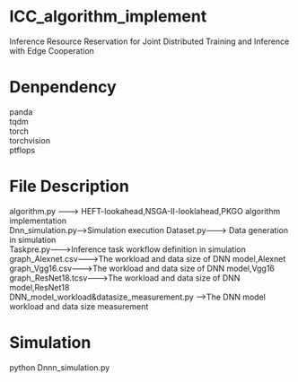 # ICC_algorithm_implement
Inference Resource Reservation for Joint Distributed Training and Inference with Edge Cooperation
# Denpendency
panda  
tqdm  
torch  
torchvision  
ptflops  
# File Description
algorithm.py ---> HEFT-lookahead,NSGA-II-looklahead,PKGO algorithm implementation  
Dnn_simulation.py-->Simulation execution 
Dataset.py---> Data generation in simulation  
Taskpre.py--->Inference task workflow definition in simulation  
graph_Alexnet.csv--->The workload and data size of DNN model,Alexnet  
graph_Vgg16.csv--->The workload and data size of DNN model,Vgg16  
graph_ResNet18.tcsv--->The workload and data size of DNN model,ResNet18  
DNN_model_workload&datasize_measurement.py -->The DNN model workload and data size measurement  

# Simulation
python Dnnn_simulation.py
